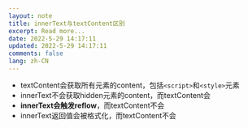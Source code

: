 ```yaml
---
layout: note
title: innerText与textContent区别
excerpt: Read more...
date: 2022-5-29 14:17:11
updated: 2022-5-29 14:17:11
comments: false
lang: zh-CN
---
```


* textContent会获取所有元素的content，包括`<script>`和`<style>`元素
* innerText不会获取hidden元素的content，而textContent会
* **innerText会触发reflow**，而textContent不会
* innerText返回值会被格式化，而textContent不会
  